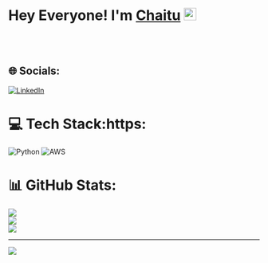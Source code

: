 
# Hey Everyone! I'm [Chaitu](https://github.com/Schaitu2002) <img src="https://github.com/himanshusharma89/himanshusharma89/blob/master/Hi.gif" width="25px">
<br></br>


## 🌐 Socials:
[![LinkedIn](https://img.shields.io/badge/LinkedIn-%230077B5.svg?logo=linkedin&logoColor=white)](https://www.linkedin.com/in/chaitanya-suru-1166a5343) 

# 💻 Tech Stack:https:  
![Python](https://img.shields.io/badge/python-3670A0?style=for-the-badge&logo=python&logoColor=ffdd54) ![AWS](https://img.shields.io/badge/AWS-%23FF9900.svg?style=for-the-badge&logo=amazon-aws&logoColor=white)
# 📊 GitHub Stats:
![](https://github-readme-stats.vercel.app/api?username=Schaitu2002&theme=dark&hide_border=false&include_all_commits=false&count_private=false)<br/>
![](https://github-readme-streak-stats.herokuapp.com/?user=Schaitu2002&theme=dark&hide_border=false)<br/>
![](https://github-readme-stats.vercel.app/api/top-langs/?username=Schaitu2002&theme=dark&hide_border=false&include_all_commits=false&count_private=false&layout=compact)

---
[![](https://visitcount.itsvg.in/api?id=Schaitu2002&icon=0&color=0)](https://visitcount.itsvg.in)

<!-- Proudly created with GPRM ( https://gprm.itsvg.in ) -->
